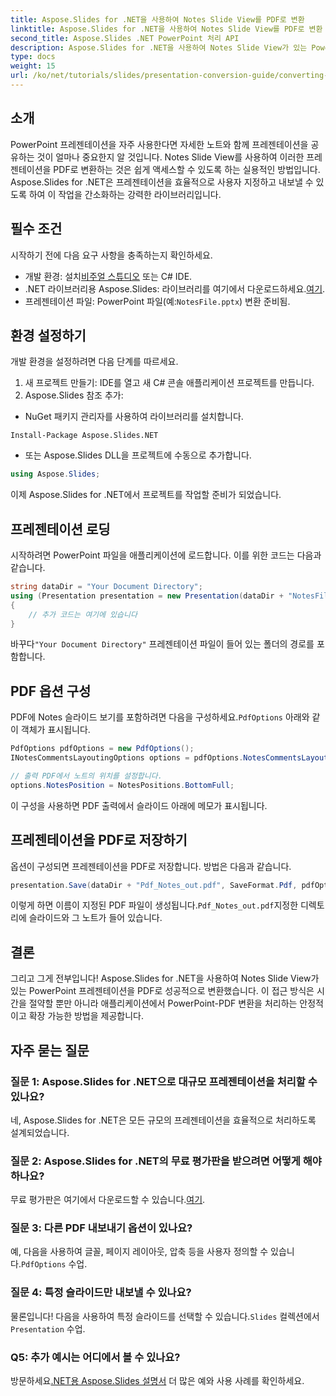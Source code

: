 ```yaml
---
title: Aspose.Slides for .NET을 사용하여 Notes Slide View를 PDF로 변환
linktitle: Aspose.Slides for .NET을 사용하여 Notes Slide View를 PDF로 변환
second_title: Aspose.Slides .NET PowerPoint 처리 API
description: Aspose.Slides for .NET을 사용하여 Notes Slide View가 있는 PowerPoint 프레젠테이션을 PDF 형식으로 손쉽게 변환하는 방법을 알아보세요. 이 가이드에는 자세한 지침이 포함되어 있습니다.
type: docs
weight: 15
url: /ko/net/tutorials/slides/presentation-conversion-guide/converting-notes-slide-view-to-pdf/
---
```

## 소개

PowerPoint 프레젠테이션을 자주 사용한다면 자세한 노트와 함께 프레젠테이션을 공유하는 것이 얼마나 중요한지 알 것입니다. Notes Slide View를 사용하여 이러한 프레젠테이션을 PDF로 변환하는 것은 쉽게 액세스할 수 있도록 하는 실용적인 방법입니다. Aspose.Slides for .NET은 프레젠테이션을 효율적으로 사용자 지정하고 내보낼 수 있도록 하여 이 작업을 간소화하는 강력한 라이브러리입니다.

## 필수 조건

시작하기 전에 다음 요구 사항을 충족하는지 확인하세요.

-  개발 환경: 설치[비주얼 스튜디오](https://visualstudio.microsoft.com/) 또는 C# IDE.
-  .NET 라이브러리용 Aspose.Slides: 라이브러리를 여기에서 다운로드하세요.[여기](https://releases.aspose.com/slides/net/).
-  프레젠테이션 파일: PowerPoint 파일(예:`NotesFile.pptx`) 변환 준비됨.

## 환경 설정하기

개발 환경을 설정하려면 다음 단계를 따르세요.

1. 새 프로젝트 만들기: IDE를 열고 새 C# 콘솔 애플리케이션 프로젝트를 만듭니다.
2. Aspose.Slides 참조 추가: 
- NuGet 패키지 관리자를 사용하여 라이브러리를 설치합니다.
 ```
 Install-Package Aspose.Slides.NET
 ```
- 또는 Aspose.Slides DLL을 프로젝트에 수동으로 추가합니다.

```csharp
using Aspose.Slides;
```
이제 Aspose.Slides for .NET에서 프로젝트를 작업할 준비가 되었습니다.

## 프레젠테이션 로딩

시작하려면 PowerPoint 파일을 애플리케이션에 로드합니다. 이를 위한 코드는 다음과 같습니다.

```csharp
string dataDir = "Your Document Directory";
using (Presentation presentation = new Presentation(dataDir + "NotesFile.pptx"))
{
	// 추가 코드는 여기에 있습니다
}

```

 바꾸다`"Your Document Directory"` 프레젠테이션 파일이 들어 있는 폴더의 경로를 포함합니다.

## PDF 옵션 구성

 PDF에 Notes 슬라이드 보기를 포함하려면 다음을 구성하세요.`PdfOptions` 아래와 같이 객체가 표시됩니다.

```csharp
PdfOptions pdfOptions = new PdfOptions();
INotesCommentsLayoutingOptions options = pdfOptions.NotesCommentsLayouting;

// 출력 PDF에서 노트의 위치를 설정합니다.
options.NotesPosition = NotesPositions.BottomFull;
```

이 구성을 사용하면 PDF 출력에서 슬라이드 아래에 메모가 표시됩니다.

## 프레젠테이션을 PDF로 저장하기

옵션이 구성되면 프레젠테이션을 PDF로 저장합니다. 방법은 다음과 같습니다.

```csharp
presentation.Save(dataDir + "Pdf_Notes_out.pdf", SaveFormat.Pdf, pdfOptions);
```

 이렇게 하면 이름이 지정된 PDF 파일이 생성됩니다.`Pdf_Notes_out.pdf`지정한 디렉토리에 슬라이드와 그 노트가 들어 있습니다.

## 결론

그리고 그게 전부입니다! Aspose.Slides for .NET을 사용하여 Notes Slide View가 있는 PowerPoint 프레젠테이션을 PDF로 성공적으로 변환했습니다. 이 접근 방식은 시간을 절약할 뿐만 아니라 애플리케이션에서 PowerPoint-PDF 변환을 처리하는 안정적이고 확장 가능한 방법을 제공합니다.

## 자주 묻는 질문

### 질문 1: Aspose.Slides for .NET으로 대규모 프레젠테이션을 처리할 수 있나요?
네, Aspose.Slides for .NET은 모든 규모의 프레젠테이션을 효율적으로 처리하도록 설계되었습니다.

### 질문 2: Aspose.Slides for .NET의 무료 평가판을 받으려면 어떻게 해야 하나요?
 무료 평가판은 여기에서 다운로드할 수 있습니다.[여기](https://releases.aspose.com/).

### 질문 3: 다른 PDF 내보내기 옵션이 있나요?
 예, 다음을 사용하여 글꼴, 페이지 레이아웃, 압축 등을 사용자 정의할 수 있습니다.`PdfOptions` 수업.

### 질문 4: 특정 슬라이드만 내보낼 수 있나요?
 물론입니다! 다음을 사용하여 특정 슬라이드를 선택할 수 있습니다.`Slides` 컬렉션에서`Presentation` 수업.

### Q5: 추가 예시는 어디에서 볼 수 있나요?
 방문하세요[.NET용 Aspose.Slides 설명서](https://reference.aspose.com/slides/net/) 더 많은 예와 사용 사례를 확인하세요.